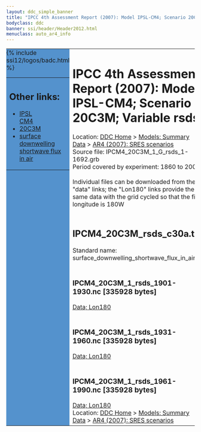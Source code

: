 ```yaml
---
layout: ddc_simple_banner
title: "IPCC 4th Assessment Report (2007): Model IPSL-CM4; Scenario 20C3M; Variable rsds"
bodyclass: ddc
banner: ssi/header/Header2012.html
menuclass: auto_ar4_info
---
```



<table width="100%" border="0" cellspacing="0" cellpadding="0" style="border-collapse: collapse;">
<tr style="margin:0;padding:0;border:0;">
<td style="margin:0;padding:0;border:0;height:1pt;width:150pt;background:#5492CD;" valign="top" >

<div id="lh-col2" class="auto_ar4_info">
<table class="menumain" bgcolor="#5492CD" cellspacing="0" width="100%" border="0">
<tr><td>
<h2> Other links:</h2>
<ul>
<li><a href="/auto/ar4/model-IPSL-CM4.html">IPSL<br/>CM4</a></li>
<li><a href="/auto/ar4/scenario-20C3M.html">20C3M</a></li>
<li><a href="/auto/ar4/var-surface_downwelling_shortwave_flux_in_air.html">surface downwelling<br/> shortwave flux in air</a></li>
</ul>
</td></tr>
{% include ssi12/logos/badc.html %}
</table>
</div>
</td>
<td><h1>IPCC 4th Assessment Report (2007): Model IPSL-CM4; Scenario 20C3M; Variable rsds</h1>

<!-- Breadcrumb1 -->
<div id="breadcrumb1" align="left">
Location: <a href="/index.html">DDC Home</a> > <a href="/sim/gcm_clim/">Models: Summary Data</a>
> <a href="/sim/gcm_clim/SRES_AR4/index.html">AR4 (2007): SRES scenarios</a>
</div>
<!-- End of Breadcrumb1 -->Source file: IPCM4_20C3M_1_G_rsds_1-1692.grb
<br/>
Period covered by experiment: 1860 to 2000<br/>
<br/>Individual files can be downloaded from the "data" links; the "Lon180" links provide the same data
         with the grid cycled so that the first longitude is 180W<br/>
<br/><h2>IPCM4_20C3M_rsds_c30a.tar</h2>
Standard name: surface_downwelling_shortwave_flux_in_air<br>
<br/><h3>IPCM4_20C3M_1_rsds_1901-1930.nc [335928 bytes]</h3>
<a href="http://apps.ipcc-data.org/cgi-bin/downl/ar4_nc/rsds/IPCM4_20C3M_1_rsds_1901-1930.nc">Data; </a><a href="http://apps.ipcc-data.org/cgi-bin/downl/ar4_nc/rsds/IPCM4_20C3M_1_rsds_1901-1930.cyto180.nc"> Lon180</a><br/>
<br/><h3>IPCM4_20C3M_1_rsds_1931-1960.nc [335928 bytes]</h3>
<a href="http://apps.ipcc-data.org/cgi-bin/downl/ar4_nc/rsds/IPCM4_20C3M_1_rsds_1931-1960.nc">Data; </a><a href="http://apps.ipcc-data.org/cgi-bin/downl/ar4_nc/rsds/IPCM4_20C3M_1_rsds_1931-1960.cyto180.nc"> Lon180</a><br/>
<br/><h3>IPCM4_20C3M_1_rsds_1961-1990.nc [335928 bytes]</h3>
<a href="http://apps.ipcc-data.org/cgi-bin/downl/ar4_nc/rsds/IPCM4_20C3M_1_rsds_1961-1990.nc">Data; </a><a href="http://apps.ipcc-data.org/cgi-bin/downl/ar4_nc/rsds/IPCM4_20C3M_1_rsds_1961-1990.cyto180.nc"> Lon180</a><br/>
<!-- Breadcrumb2 -->
<div id="breadcrumb2" align="left">
Location: <a href="/index.html">DDC Home</a> > <a href="/sim/gcm_clim/">Models: Summary Data</a>
> <a href="/sim/gcm_clim/SRES_AR4/index.html">AR4 (2007): SRES scenarios</a>
</div>
<!-- End of Breadcrumb2 --></td></tr></table>
